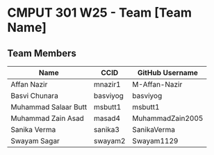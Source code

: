 # CMPUT 301 W25 - Team [Team Name]

## Team Members

| Name        | CCID   | GitHub Username |
| ----------- | ------ | --------------- |
| Affan Nazir | mnazir1 | M-Affan-Nazir    |
| Basvi Chunara | basviyog | basviyog    |
| Muhammad Salaar Butt | msbutt1 | msbutt1     |
| Muhammad Zain Asad | masad4 | MuhammadZain2005     |
| Sanika Verma | sanika3 | SanikaVerma     |
| Swayam Sagar | swayam2 | Swayam1129    |

